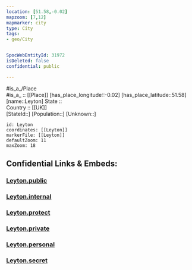 ```yaml
---
location: [51.58,-0.02] 
mapzoom: [7,12] 
mapmarker: city 
type: City
tags:
- geo/City


SpocWebEntityId: 31972
isDeleted: false
confidential: public

---
```

#is_a_/Place  
#is_a_ :: [[Place]] 
[has_place_longitude::-0.02] 
[has_place_latitude::51.58] 
[name::Leyton] 
State ::  
Country :: [[UK]]  
[StateId::] 
[Population::] 
[Unknown::] 


```leaflet
id: Leyton
coordinates: [[Leyton]] 
markerFile: [[Leyton]] 
defaultZoom: 11 
maxZoom: 18
```


## Confidential Links & Embeds: 

### [Leyton.public](/_public/\Earth\Continent\Europe\Europe~North\UK\England\Regions~England\London,Greater\cities~GreaterLondon\Waltham_ForestLeyton.public.md) 

### [Leyton.internal](/_internal/\Earth\Continent\Europe\Europe~North\UK\England\Regions~England\London,Greater\cities~GreaterLondon\Waltham_ForestLeyton.internal.md) 

### [Leyton.protect](/_protect/\Earth\Continent\Europe\Europe~North\UK\England\Regions~England\London,Greater\cities~GreaterLondon\Waltham_ForestLeyton.protect.md) 

### [Leyton.private](/_private/\Earth\Continent\Europe\Europe~North\UK\England\Regions~England\London,Greater\cities~GreaterLondon\Waltham_ForestLeyton.private.md) 

### [Leyton.personal](/_personal/\Earth\Continent\Europe\Europe~North\UK\England\Regions~England\London,Greater\cities~GreaterLondon\Waltham_ForestLeyton.personal.md) 

### [Leyton.secret](/_secret/\Earth\Continent\Europe\Europe~North\UK\England\Regions~England\London,Greater\cities~GreaterLondon\Waltham_ForestLeyton.secret.md)

